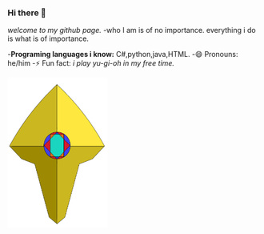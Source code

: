 ### Hi there 👋
*welcome to my github page.*
-who I am is of no importance. everything i do is what is of importance.

-**Programing languages i know:** C#,python,java,HTML.
-😄 Pronouns: he/him
-⚡ Fun fact: *i play yu-gi-oh in my free time.*

<img src="LOGO.png" width="200" height="300">

